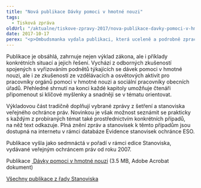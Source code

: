 ```yaml
---
title: "Nová publikace Dávky pomoci v hmotné nouzi"
tags:
  - Tisková zpráva
oldUrl: "/aktualne/tiskove-zpravy-2017/nova-publikace-davky-pomoci-v-hmotne-nouzi"
date: 2017-10-17
perex: "<p>Ombudsmanka vydala publikaci, která uceleně a podrobně zpracovává problematiku dávek pomoci v hmotné nouzi. Shrnuje a zobecňuje v ní zásadní stanoviska, která veřejný ochránce práv formuloval od roku 2007 za dobu účinnosti zákona o pomoci v hmotné nouzi. Vychází přitom z více než 3 500 vyřízených podnětů týkajících se dávek pomoci v hmotné nouzi.</p>"
---
```


<!-- imported from the old website -->

<p>Publikace je obsáhlá, zahrnuje nejen výklad zákona, ale i příklady konkrétních situací a jejich řešení. Vychází z odborných zkušeností spojených s vyřizováním podnětů týkajících se dávek pomoci v hmotné nouzi, ale i ze zkušeností ze vzdělávacích a osvětových aktivit pro pracovníky orgánů pomoci v hmotné nouzi a sociální pracovníky obecních úřadů. Přehledné shrnutí na konci každé kapitoly umožňuje čtenáři připomenout si klíčové myšlenky a snadněji se v tématu orientovat.</p> <p>Výkladovou část tradičně doplňují vybrané zprávy z šetření a stanoviska veřejného ochránce práv. Novinkou je však možnost seznámit se prakticky s každým z probíraných témat také prostřednictvím konkrétních případů, na něž text odkazuje. Plná znění zpráv a stanovisek k těmto případům jsou dostupná na internetu v rámci databáze Evidence stanovisek ochránce ESO.</p><p> Publikace vyšla jako sedmnáctá v pořadí v rámci edice Stanoviska, vydávané veřejným ochráncem práv od roku 2007.</p><p>Publikace <a title="Otevření do nového okna" href="/uploads-import/Publikace/sborniky_stanoviska/Sbornik_Davky-pomoci-HN.pdf" target="_blank"> Dávky pomoci v hmotné nouzi</a> (3.5 MB, Adobe Acrobat dokument)</p><p><a href="https://www.ochrance.cz/dalsi-aktivity/publikace/sborniky-stanoviska/">Všechny publikace z řady Stanoviska</a></p>
